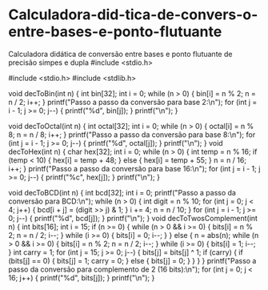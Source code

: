 # Calculadora-did-tica-de-convers-o-entre-bases-e-ponto-flutuante
Calculadora didática de conversão entre bases e ponto flutuante de precisão simpes e dupla
#include <stdio.h>


#include <stdio.h>
#include <stdlib.h>

void decToBin(int n) {
    int bin[32];
    int i = 0;
    while (n > 0) {
        bin[i] = n % 2;
        n = n / 2;
        i++;
    }
    printf("Passo a passo da conversão para base 2:\n");
    for (int j = i - 1; j >= 0; j--) {
        printf("%d", bin[j]);
    }
    printf("\n");
}

void decToOctal(int n) {
    int octal[32];
    int i = 0;
    while (n > 0) {
        octal[i] = n % 8;
        n = n / 8;
        i++;
    }
    printf("Passo a passo da conversão para base 8:\n");
    for (int j = i - 1; j >= 0; j--) {
        printf("%d", octal[j]);
    }
    printf("\n");
}
void decToHex(int n) {
    char hex[32];
    int i = 0;
    while (n > 0) {
        int temp = n % 16;
        if (temp < 10) {
            hex[i] = temp + 48;
        } else {
            hex[i] = temp + 55;
        }
        n = n / 16;
        i++;
    }
    printf("Passo a passo da conversão para base 16:\n");
    for (int j = i - 1; j >= 0; j--) {
        printf("%c", hex[j]);
    }
    printf("\n");
}

void decToBCD(int n) {
    int bcd[32];
    int i = 0;
    printf("Passo a passo da conversão para BCD:\n");
    while (n > 0) {
        int digit = n % 10;
        for (int j = 0; j < 4; j++) {
            bcd[i + j] = (digit >> j) & 1;
        }
        i += 4;
        n = n / 10;
    }
    for (int j = i - 1; j >= 0; j--) {
        printf("%d", bcd[j]);
    }
    printf("\n");
}
void decToTwosComplement(int n) {
    int bits[16];
    int i = 15;
    if (n >= 0) {
        while (n > 0 && i >= 0) {
            bits[i] = n % 2;
            n = n / 2;
            i--;
        }
        while (i >= 0) {
            bits[i] = 0;
            i--;
        }
    } else {
        n = abs(n);
        while (n > 0 && i >= 0) {
            bits[i] = n % 2;
            n = n / 2;
            i--;
        }
        while (i >= 0) {
            bits[i] = 1;
            i--;
        }
        int carry = 1;
        for (int j = 15; j >= 0; j--) {
            bits[j] = bits[j] ^ 1;
            if (carry) {
                if (bits[j] == 0) {
                    bits[j] = 1;
                    carry = 0;
                } else {
                    bits[j] = 0;
                }
            }
        }
    }
    printf("Passo a passo da conversão para complemento de 2 (16 bits):\n");
    for (int j = 0; j < 16; j++) {
        printf("%d", bits[j]);
    }
    printf("\n");
}
